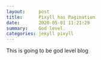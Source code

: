 ```yaml
---
layout:     post
title:      Pixyll has Pagination
date:       2020-05-01 11:21:29
summary:    God level.
categories: jekyll pixyll
---
```


This is going to be god level blog

